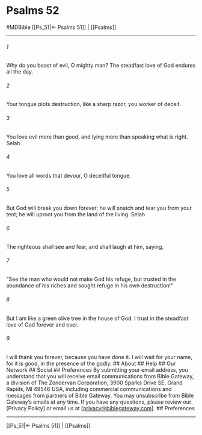 # Psalms 52
#MDBible
[[Ps_51|← Psalms 51]] | [[Psalms]]

***


###### 1 
Why do you boast of evil, O mighty man? The steadfast love of God endures all the day. 

###### 2 
Your tongue plots destruction, like a sharp razor, you worker of deceit. 

###### 3 
You love evil more than good, and lying more than speaking what is right. Selah 

###### 4 
You love all words that devour, O deceitful tongue. 

###### 5 
But God will break you down forever; he will snatch and tear you from your tent; he will uproot you from the land of the living. Selah 

###### 6 
The righteous shall see and fear, and shall laugh at him, saying, 

###### 7 
"See the man who would not make God his refuge, but trusted in the abundance of his riches and sought refuge in his own destruction!" 

###### 8 
But I am like a green olive tree in the house of God. I trust in the steadfast love of God forever and ever. 

###### 9 
I will thank you forever, because you have done it. I will wait for your name, for it is good, in the presence of the godly. ## About ## Help ## Our Network ## Social ## Preferences By submitting your email address, you understand that you will receive email communications from Bible Gateway, a division of The Zondervan Corporation, 3900 Sparks Drive SE, Grand Rapids, MI 49546 USA, including commercial communications and messages from partners of Bible Gateway. You may unsubscribe from Bible Gateway&rsquo;s emails at any time. If you have any questions, please review our [Privacy Policy] or email us at [privacy@biblegateway.com]. ## Preferences

***

[[Ps_51|← Psalms 51]] | [[Psalms]]
